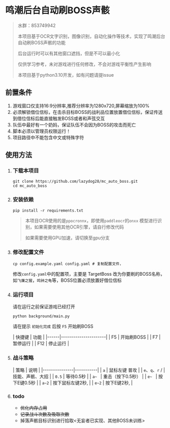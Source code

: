 # 鸣潮后台自动刷BOSS声骸

> 水群：853749942
>
> 本项目基于OCR文字识别，图像识别，自动化操作等技术，实现了鸣潮后台自动刷BOSS声骸的功能
>
> 后台运行时可以有其他窗口遮挡，但是不可以最小化
>
> 仅供学习参考，未对游戏进行任何修改，不会对游戏平衡性产生影响
>
> 本项目基于python3.10开发，如有问题请提issue

## 前置条件

1. 游戏窗口仅支持16:9分辨率,推荐分辨率为1280x720,屏幕缩放为100%
2. 必须解锁借位信标，在击杀目标BOSS的战利品位置放置借位信标，保证传送到借位信标后能直接触发BOSS或者和声弦交互
3. 队伍中最好有一个奶妈，保证队伍不会因为BOSS的攻击而死亡
4. 脚本必须以管理员权限运行！
5. 项目路径中不能包含中文或特殊字符

## 使用方法

1. ### 下载本项目
    ```shell
    git clone https://github.com/lazydog28/mc_auto_boss.git
    cd mc_auto_boss
    ```
2. ### 安装依赖
    ```shell
    pip install -r requirements.txt
    ```
   > 本项目OCR使用的是`ppocronnx`，即使用`paddleocr`的`onxx` 模型进行识别，如果需要使用其他OCR引擎，请自行修改代码
   >
   > 如果需要使用GPU加速，请切换至gpu分支
>
3. ### 修改配置文件
    ```shell
    cp config.example.yaml config.yaml # 复制配置文件，
    ```
   修改`config.yaml`中的配置项，主要是 TargetBoss 改为你要刷的BOSS名称，如`飞廉之猩`，`鸣钟之龟`等，BOSS位置必须放置好借位信标


4. ### 运行项目
   请在运行之前保证游戏已经打开
    ```shell
    python background/main.py
    ```
   
   请在提示 `初始化完成` 后按 `F5` 开始刷BOSS
   
   | 快捷键  | 功能                   |
         |------|----------------------|
   | F5   | 开始刷BOSS              |
   | F7   | 暂停运行                 |
   | F12  | 停止运行                 |


5. ### 战斗策略
   | 策略            | 说明        |
         |---------------|-----------|
   | `a`           | 鼠标左键 普攻   |
   | `e`、`q`、`r` / | 技能、声骸、大招  |
   | `0.5`         | 等待0.5秒    |
   | `a~ `         | 重击（按下0.5秒） |
   | `e~ `         | 按下E键0.5秒  |
   | `a~2`         | 按下鼠标左键2秒, |
   | `e~2`         | 按下E键2秒,   |


6. ### todo
	* ~~优化内存占用~~
	* ~~记录战斗次数及吸取次数~~
	* 掉落声骸目标识别进行拾取<无妄者已实现、其他BOSS未训练>